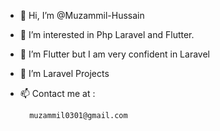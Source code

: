 - 👋 Hi, I’m @Muzammil-Hussain
- 👀 I’m interested in Php Laravel and Flutter.
- 🌱 I’m Flutter but I am very confident in Laravel
- 💞️ I’m Laravel Projects
- 📫 Contact me at : 

        muzammil0301@gmail.com

<!---
Muzammil-Bit/Muzammil-Bit is a ✨ special ✨ repository because its `README.md` (this file) appears on your GitHub profile.
You can click the Preview link to take a look at your changes.
--->
